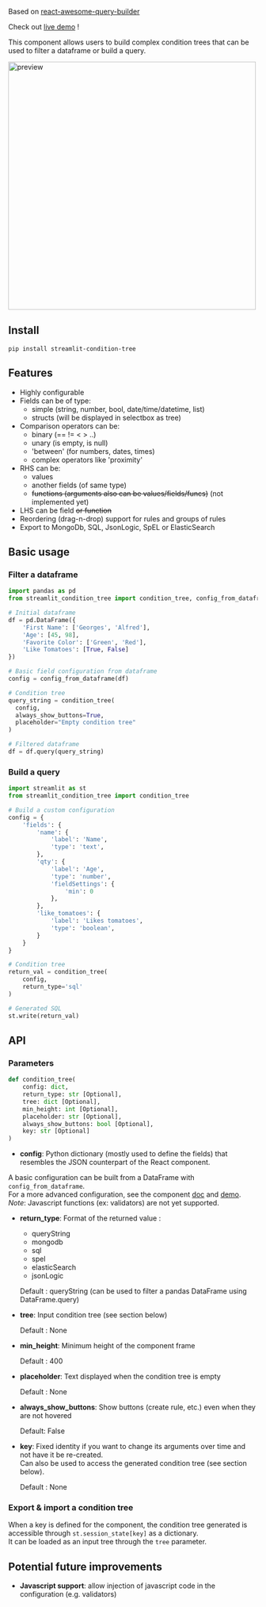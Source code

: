 
Based on [react-awesome-query-builder](https://github.com/ukrbublik/react-awesome-query-builder)

Check out [live demo](https://condition-tree-demo.streamlit.app/) !

This component allows users to build complex condition trees that can be used to filter a dataframe or build a query.

<img src="preview.jpg" width="500" alt="preview">


## Install

`pip install streamlit-condition-tree`


## Features
- Highly configurable
- Fields can be of type:
  - simple (string, number, bool, date/time/datetime, list)
  - structs (will be displayed in selectbox as tree)
- Comparison operators can be:
  - binary (== != < > ..)
  - unary (is empty, is null)
  - 'between' (for numbers, dates, times)
  - complex operators like 'proximity'
- RHS can be:
  - values
  - another fields (of same type)
  - ~~functions (arguments also can be values/fields/funcs)~~ (not implemented yet)
- LHS can be field ~~or function~~
- Reordering (drag-n-drop) support for rules and groups of rules
- Export to MongoDb, SQL, JsonLogic, SpEL or ElasticSearch

## Basic usage

### Filter a dataframe

```python
import pandas as pd
from streamlit_condition_tree import condition_tree, config_from_dataframe

# Initial dataframe
df = pd.DataFrame({
    'First Name': ['Georges', 'Alfred'],
    'Age': [45, 98],
    'Favorite Color': ['Green', 'Red'],
    'Like Tomatoes': [True, False]
})

# Basic field configuration from dataframe
config = config_from_dataframe(df)

# Condition tree
query_string = condition_tree(
  config,
  always_show_buttons=True,
  placeholder="Empty condition tree"
)

# Filtered dataframe
df = df.query(query_string)
```

### Build a query

```python
import streamlit as st
from streamlit_condition_tree import condition_tree

# Build a custom configuration
config = {
    'fields': {
        'name': {
            'label': 'Name',
            'type': 'text',
        },
        'qty': {
            'label': 'Age',
            'type': 'number',
            'fieldSettings': {
                'min': 0
            },
        },
        'like_tomatoes': {
            'label': 'Likes tomatoes',
            'type': 'boolean',
        }
    }
}

# Condition tree
return_val = condition_tree(
    config,
    return_type='sql'
)

# Generated SQL
st.write(return_val)
```

## API

### Parameters

```python
def condition_tree(
    config: dict,
    return_type: str [Optional],
    tree: dict [Optional],
    min_height: int [Optional],
    placeholder: str [Optional],
    always_show_buttons: bool [Optional],
    key: str [Optional]
)
```

- **config**: Python dictionary (mostly used to define the fields) that resembles the JSON counterpart of
  the React component.
   
A basic configuration can be built from a DataFrame with `config_from_dataframe`.  
For a more advanced configuration, see the component [doc](https://github.com/ukrbublik/react-awesome-query-builder/blob/master/CONFIG.adoc)
and [demo](https://ukrbublik.github.io/react-awesome-query-builder/).  
  *Note*: Javascript functions (ex: validators) are not yet supported.


- **return_type**: Format of the returned value :
  - queryString
  - mongodb
  - sql
  - spel
  - elasticSearch
  - jsonLogic  

  Default : queryString (can be used to filter a pandas DataFrame using DataFrame.query)


- **tree**: Input condition tree (see section below)
  
  Default : None


- **min_height**: Minimum height of the component frame
  
  Default : 400


- **placeholder**: Text displayed when the condition tree is empty
  
  Default : None


- **always_show_buttons**: Show buttons (create rule, etc.) even when they are not hovered

  Default: False


- **key**: Fixed identity if you want to change its arguments over time and not have it be re-created.  
Can also be used to access the generated condition tree (see section below).

  Default : None


### Export & import a condition tree

When a key is defined for the component, the condition tree generated is accessible through `st.session_state[key]` as a dictionary.  
It can be loaded as an input tree through the `tree` parameter.


## Potential future improvements
- **Javascript support**: allow injection of javascript code in the configuration (e.g. validators)
